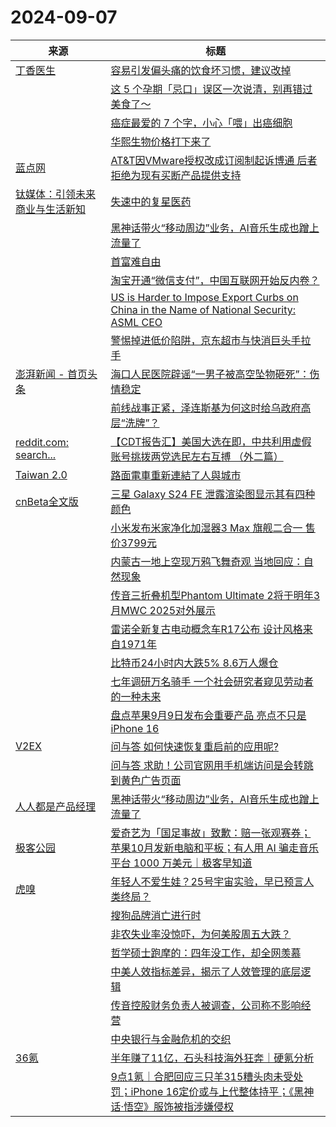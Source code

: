 ﻿# 2024-09-07

|来源|标题|
|---|---|
|[丁香医生](http://feedmaker.kindle4rss.com/feeds/DingXiangYiSheng.weixin.xml)|[容易引发偏头痛的饮食坏习惯，建议改掉](http://weixin.sogou.com/weixin?type=2&query=%E4%B8%81%E9%A6%99%E5%8C%BB%E7%94%9F+%E5%AE%B9%E6%98%93%E5%BC%95%E5%8F%91%E5%81%8F%E5%A4%B4%E7%97%9B%E7%9A%84%E9%A5%AE%E9%A3%9F%E5%9D%8F%E4%B9%A0%E6%83%AF%EF%BC%8C%E5%BB%BA%E8%AE%AE%E6%94%B9%E6%8E%89)|
||[这 5 个孕期「忌口」误区一次说清，别再错过美食了～](http://weixin.sogou.com/weixin?type=2&query=%E4%B8%81%E9%A6%99%E5%8C%BB%E7%94%9F+%E8%BF%99%205%20%E4%B8%AA%E5%AD%95%E6%9C%9F%E3%80%8C%E5%BF%8C%E5%8F%A3%E3%80%8D%E8%AF%AF%E5%8C%BA%E4%B8%80%E6%AC%A1%E8%AF%B4%E6%B8%85%EF%BC%8C%E5%88%AB%E5%86%8D%E9%94%99%E8%BF%87%E7%BE%8E%E9%A3%9F%E4%BA%86%EF%BD%9E)|
||[癌症最爱的 7 个字，小心「喂」出癌细胞](http://weixin.sogou.com/weixin?type=2&query=%E4%B8%81%E9%A6%99%E5%8C%BB%E7%94%9F+%E7%99%8C%E7%97%87%E6%9C%80%E7%88%B1%E7%9A%84%207%20%E4%B8%AA%E5%AD%97%EF%BC%8C%E5%B0%8F%E5%BF%83%E3%80%8C%E5%96%82%E3%80%8D%E5%87%BA%E7%99%8C%E7%BB%86%E8%83%9E)|
||[华熙生物价格打下来了](http://weixin.sogou.com/weixin?type=2&query=%E4%B8%81%E9%A6%99%E5%8C%BB%E7%94%9F+%E5%8D%8E%E7%86%99%E7%94%9F%E7%89%A9%E4%BB%B7%E6%A0%BC%E6%89%93%E4%B8%8B%E6%9D%A5%E4%BA%86)|
|[蓝点网](https://www.landiannews.com/feed)|[AT&T因VMware授权改成订阅制起诉博通 后者拒绝为现有买断产品提供支持](https://www.landiannews.com/archives/105749.html)|
|[钛媒体：引领未来商业与生活新知](https://www.tmtpost.com/feed)|[失速中的复星医药](https://www.tmtpost.com/7241965.html)|
||[黑神话带火“移动周边”业务，AI音乐生成也蹭上流量了](https://www.tmtpost.com/7241813.html)|
||[首富难自由](https://www.tmtpost.com/7241970.html)|
||[淘宝开通“微信支付”，中国互联网开始反内卷？](https://www.tmtpost.com/7241998.html)|
||[US is Harder to Impose Export Curbs on China in the Name of National Security: ASML CEO](https://www.tmtpost.com/7242042.html)|
||[警惕掉进低价陷阱，京东超市与快消巨头手拉手](https://www.tmtpost.com/7241944.html)|
|[澎湃新闻 - 首页头条](https://plink.anyfeeder.com/thepaper)|[海口人民医院辟谣“一男子被高空坠物砸死”：伤情稳定](https://m.thepaper.cn/detail/28657161)|
||[前线战事正紧，泽连斯基为何这时给乌政府高层“洗牌”？](https://m.thepaper.cn/detail/28657136)|
|[reddit.com: search...](https://www.reddit.com/search.rss?q=%E6%8E%A8%E8%8D%90&type=link&limit=20&sort=new)|[【CDT报告汇】美国大选在即，中共利用虚假账号挑拨两党选民左右互搏 （外二篇）](https://www.reddit.com/r/LiberalGooseGroup/comments/1fau44i/cdt报告汇美国大选在即中共利用虚假账号挑拨两党选民左右互搏_外二篇/)|
|[Taiwan 2.0](https://taiwan.chtsai.org/feed/)|[路面電車重新連結了人與城市](https://taiwan.chtsai.org/2024/09/07/lumian_dianche/)|
|[cnBeta全文版](https://plink.anyfeeder.com/cnbeta)|[三星 Galaxy S24 FE 泄露渲染图显示其有四种颜色](https://m.cnbeta.com.tw/view/1444932.htm)|
||[小米发布米家净化加湿器3 Max 旗舰二合一 售价3799元](https://m.cnbeta.com.tw/view/1444931.htm)|
||[内蒙古一地上空现万鸦飞舞奇观 当地回应：自然现象](https://m.cnbeta.com.tw/view/1444930.htm)|
||[传音三折叠机型Phantom Ultimate 2将于明年3月MWC 2025对外展示](https://m.cnbeta.com.tw/view/1444928.htm)|
||[雷诺全新复古电动概念车R17公布 设计风格来自1971年](https://m.cnbeta.com.tw/view/1444927.htm)|
||[比特币24小时内大跌5% 8.6万人爆仓](https://m.cnbeta.com.tw/view/1444924.htm)|
||[七年调研万名骑手 一个社会研究者窥见劳动者的一种未来](https://m.cnbeta.com.tw/view/1444922.htm)|
||[盘点苹果9月9日发布会重要产品 亮点不只是iPhone 16](https://m.cnbeta.com.tw/view/1444921.htm)|
|[V2EX](https://v2ex.com/index.xml)|[ 问与答 如何快速恢复重启前的应用呢?](https://www.v2ex.com/t/1070882#reply12)|
||[ 问与答 求助！公司官网用手机端访问是会转跳到黄色广告页面](https://www.v2ex.com/t/1070878#reply25)|
|[人人都是产品经理](https://www.woshipm.com/feed)|[黑神话带火“移动周边”业务，AI音乐生成也蹭上流量了](https://www.woshipm.com/share/6111020.html)|
|[极客公园](http://feeds.geekpark.net/)|[爱奇艺为「国足事故」致歉：赔一张观赛券；苹果10月发新电脑和平板；有人用 AI 骗走音乐平台 1000 万美元｜极客早知道](http://www.geekpark.net/news/340343)|
|[虎嗅](https://plink.anyfeeder.com/huxiu)|[年轻人不爱生娃？25号宇宙实验，早已预言人类终局？](https://www.huxiu.com/article/3439696.html?f=rss)|
||[搜狗品牌消亡进行时](https://www.huxiu.com/article/3440684.html?f=rss)|
||[非农失业率没惊吓，为何美股周五大跌？](https://www.huxiu.com/article/3441393.html?f=rss)|
||[哲学硕士跑摩的：四年没工作，却全网羡慕](https://www.huxiu.com/article/3441399.html?f=rss)|
||[中美人效指标差异，揭示了人效管理的底层逻辑](https://www.huxiu.com/article/3439649.html?f=rss)|
||[传音控股财务负责人被调查，公司称不影响经营](https://www.huxiu.com/article/3440681.html?f=rss)|
||[中央银行与金融危机的交织](https://www.huxiu.com/article/3440531.html?f=rss)|
|[36氪](https://www.36kr.com/feed)|[半年赚了11亿，石头科技海外狂奔｜硬氪分析](https://36kr.com/p/2935856344521347?f=rss)|
||[9点1氪｜合肥回应三只羊315糟头肉未受处罚；iPhone 16定价或与上代整体持平；《黑神话·悟空》服饰被指涉嫌侵权](https://36kr.com/p/2939279252511621?f=rss)|
